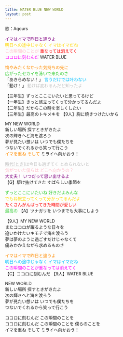 ```yaml
---
title: WATER BLUE NEW WORLD
layout: post
---
```

歌：Aqours

<p><font color="purple">イマはイマで昨日と違うよ</font><br />
<font color="gold">明日への途中じゃなく イマはイマだね</font><br />
<font color="pink">この瞬間のことが</font> <font color="red">重なっては消えてく</font><br />
<font color="magenta">ココロに刻むんだ</font> WATER BLUE</p>

<p><font color="darkorange">悔やみたくなかった気持ちの先に</font><br />
<font color="limegreen">広がったセカイを泳いで来たのさ</font><br />
「あきらめない！」 <font color="deepskyblue">言うだけでは叶わない</font><br />
「動け！」 <font color="silver">動けば変わるんだと知ったよ</font></p>

<p>【三年生】ずっとここにいたいと思ってるけど<br />
【一年生】きっと旅立ってくって分かってるんだよ<br />
【二年生】だからこの時を楽しくしたい<br />
【三年生】最高のトキメキを 【9人】胸に焼きつけたいから</p>

<p>MY NEW WORLD<br />
新しい場所 探すときがきたよ<br />
次の輝きへと海を渡ろう<br />
夢が見たい想いは いつでも僕たちを<br />
つないでくれるから笑って行こう<br />
<font color="darkorange">イマを重ね そして</font> ミライへ向かおう！﻿</p>

<p><font color="silver"><u>時代[とき]</u>は今日も過ぎてく とめられないと</font><br />
<font color="pink">気がついた僕らは どこへ向かうの？</font><br />
<font color="purple">大丈夫！ いつだって思い出せるよ</font><br />
【G】駆け抜けてきた すばらしい季節を</p>

<p><font color="limegreen">ずっとここにいたいね 好きだよみんな</font><br />
<font color="gold">でもね旅立ってくって分かってるんだよ</font><br />
<font color="red">たくさんがんばってきた時間が愛しい</font><br />
<font color="limegreen">最高の</font> 【A】ツナガリを いつまでも大事にしよう</p>

<p>【9人】MY NEW WORLD<br />
またココロが躍るような日々を<br />
追いかけたいキモチで海を渡ろう<br />
夢は夢のように過ごすだけじゃなくて<br />
痛みかかえながら求めるものさ</p>

<p><font color="darkorange">イマはイマで昨日と違うよ</font><br />
<font color="deepskyblue">明日への途中じゃなく イマはイマだね</font><br />
<font color="magenta">この瞬間のことが重なっては消えてく</font><br />
【C】ココロに刻むんだ 【9人】WATER BLUE</p>

<p>NEW WORLD<br />
新しい場所 探すときがきたよ<br />
次の輝きへと海を渡ろう<br />
夢が見たい想いは いつでも僕たちを<br />
つないでくれるから笑って行こう</p>

<p>ココロに刻むんだ この瞬間のことを<br />
ココロに刻むんだ この瞬間のことを 僕らのことを<br />
イマを重ね そして ミライへ向かおう！</p>